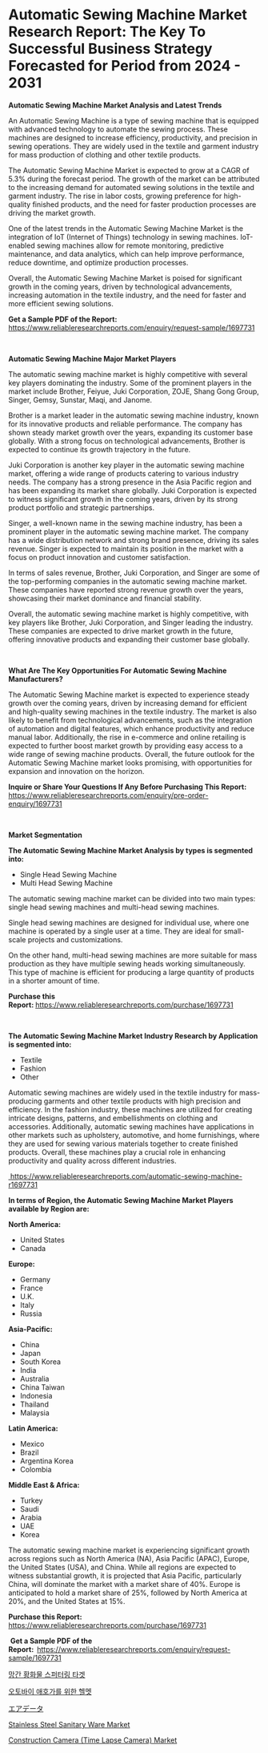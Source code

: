 <p><h1>Automatic Sewing Machine Market Research Report: The Key To Successful Business Strategy Forecasted for Period from 2024 - 2031</h1></p><p><strong>Automatic Sewing Machine Market Analysis and Latest Trends</strong></p>
<p><p>An Automatic Sewing Machine is a type of sewing machine that is equipped with advanced technology to automate the sewing process. These machines are designed to increase efficiency, productivity, and precision in sewing operations. They are widely used in the textile and garment industry for mass production of clothing and other textile products.</p><p>The Automatic Sewing Machine Market is expected to grow at a CAGR of 5.3% during the forecast period. The growth of the market can be attributed to the increasing demand for automated sewing solutions in the textile and garment industry. The rise in labor costs, growing preference for high-quality finished products, and the need for faster production processes are driving the market growth.</p><p>One of the latest trends in the Automatic Sewing Machine Market is the integration of IoT (Internet of Things) technology in sewing machines. IoT-enabled sewing machines allow for remote monitoring, predictive maintenance, and data analytics, which can help improve performance, reduce downtime, and optimize production processes.</p><p>Overall, the Automatic Sewing Machine Market is poised for significant growth in the coming years, driven by technological advancements, increasing automation in the textile industry, and the need for faster and more efficient sewing solutions.</p></p>
<p><strong>Get a Sample PDF of the Report:&nbsp;</strong> <a href="https://www.reliableresearchreports.com/enquiry/request-sample/1697731">https://www.reliableresearchreports.com/enquiry/request-sample/1697731</a></p>
<p>&nbsp;</p>
<p><strong>Automatic Sewing Machine Major Market Players</strong></p>
<p><p>The automatic sewing machine market is highly competitive with several key players dominating the industry. Some of the prominent players in the market include Brother, Feiyue, Juki Corporation, ZOJE, Shang Gong Group, Singer, Gemsy, Sunstar, Maqi, and Janome.</p><p>Brother is a market leader in the automatic sewing machine industry, known for its innovative products and reliable performance. The company has shown steady market growth over the years, expanding its customer base globally. With a strong focus on technological advancements, Brother is expected to continue its growth trajectory in the future.</p><p>Juki Corporation is another key player in the automatic sewing machine market, offering a wide range of products catering to various industry needs. The company has a strong presence in the Asia Pacific region and has been expanding its market share globally. Juki Corporation is expected to witness significant growth in the coming years, driven by its strong product portfolio and strategic partnerships.</p><p>Singer, a well-known name in the sewing machine industry, has been a prominent player in the automatic sewing machine market. The company has a wide distribution network and strong brand presence, driving its sales revenue. Singer is expected to maintain its position in the market with a focus on product innovation and customer satisfaction.</p><p>In terms of sales revenue, Brother, Juki Corporation, and Singer are some of the top-performing companies in the automatic sewing machine market. These companies have reported strong revenue growth over the years, showcasing their market dominance and financial stability.</p><p>Overall, the automatic sewing machine market is highly competitive, with key players like Brother, Juki Corporation, and Singer leading the industry. These companies are expected to drive market growth in the future, offering innovative products and expanding their customer base globally.</p></p>
<p>&nbsp;</p>
<p><strong>What Are The Key Opportunities For Automatic Sewing Machine Manufacturers?</strong></p>
<p><p>The Automatic Sewing Machine market is expected to experience steady growth over the coming years, driven by increasing demand for efficient and high-quality sewing machines in the textile industry. The market is also likely to benefit from technological advancements, such as the integration of automation and digital features, which enhance productivity and reduce manual labor. Additionally, the rise in e-commerce and online retailing is expected to further boost market growth by providing easy access to a wide range of sewing machine products. Overall, the future outlook for the Automatic Sewing Machine market looks promising, with opportunities for expansion and innovation on the horizon.</p></p>
<p><strong>Inquire or Share Your Questions If Any Before Purchasing This Report:</strong> <a href="https://www.reliableresearchreports.com/enquiry/pre-order-enquiry/1697731">https://www.reliableresearchreports.com/enquiry/pre-order-enquiry/1697731</a></p>
<p>&nbsp;</p>
<p><strong>Market Segmentation</strong></p>
<p><strong>The Automatic Sewing Machine Market Analysis by types is segmented into:</strong></p>
<p><ul><li>Single Head Sewing Machine</li><li>Multi Head Sewing Machine</li></ul></p>
<p><p>The automatic sewing machine market can be divided into two main types: single head sewing machines and multi-head sewing machines. </p><p>Single head sewing machines are designed for individual use, where one machine is operated by a single user at a time. They are ideal for small-scale projects and customizations. </p><p>On the other hand, multi-head sewing machines are more suitable for mass production as they have multiple sewing heads working simultaneously. This type of machine is efficient for producing a large quantity of products in a shorter amount of time.</p></p>
<p><strong>Purchase this Report:&nbsp;</strong><a href="https://www.reliableresearchreports.com/purchase/1697731">https://www.reliableresearchreports.com/purchase/1697731</a></p>
<p>&nbsp;</p>
<p><strong>The Automatic Sewing Machine Market Industry Research by Application is segmented into:</strong></p>
<p><ul><li>Textile</li><li>Fashion</li><li>Other</li></ul></p>
<p><p>Automatic sewing machines are widely used in the textile industry for mass-producing garments and other textile products with high precision and efficiency. In the fashion industry, these machines are utilized for creating intricate designs, patterns, and embellishments on clothing and accessories. Additionally, automatic sewing machines have applications in other markets such as upholstery, automotive, and home furnishings, where they are used for sewing various materials together to create finished products. Overall, these machines play a crucial role in enhancing productivity and quality across different industries.</p></p>
<p><a href="https://www.reliableresearchreports.com/automatic-sewing-machine-r1697731">&nbsp;https://www.reliableresearchreports.com/automatic-sewing-machine-r1697731</a></p>
<p><strong>In terms of Region, the Automatic Sewing Machine Market Players available by Region are:</strong></p>
<p>
    <p> <strong> North America: </strong>
        <ul>
            <li>United States</li>
            <li>Canada</li>
        </ul>
        </p> 
    <p> <strong> Europe: </strong>
        <ul>
            <li>Germany</li>
            <li>France</li>
            <li>U.K.</li>
            <li>Italy</li>
            <li>Russia</li>
        </ul>
        </p> 
    <p> <strong> Asia-Pacific: </strong>
        <ul>
            <li>China</li>
            <li>Japan</li>
            <li>South Korea</li>
            <li>India</li>
            <li>Australia</li>
            <li>China Taiwan</li>
            <li>Indonesia</li>
            <li>Thailand</li>
            <li>Malaysia</li>
        </ul>
        </p> 
    <p> <strong> Latin America: </strong>
        <ul>
            <li>Mexico</li>
            <li>Brazil</li>
            <li>Argentina Korea</li>
            <li>Colombia</li>
        </ul>
        </p> 
    <p> <strong> Middle East & Africa: </strong>
        <ul>
            <li>Turkey</li>
            <li>Saudi</li>
            <li>Arabia</li>
            <li>UAE</li>
            <li>Korea</li>
        </ul>
    </p>
    </p>
<p><p>The automatic sewing machine market is experiencing significant growth across regions such as North America (NA), Asia Pacific (APAC), Europe, the United States (USA), and China. While all regions are expected to witness substantial growth, it is projected that Asia Pacific, particularly China, will dominate the market with a market share of 40%. Europe is anticipated to hold a market share of 25%, followed by North America at 20%, and the United States at 15%.</p></p>
<p><strong>Purchase this Report: </strong><a href="https://www.reliableresearchreports.com/purchase/1697731">https://www.reliableresearchreports.com/purchase/1697731</a></p>
<p>&nbsp;<strong>Get a Sample PDF of the Report:&nbsp;&nbsp;</strong><a href="https://www.reliableresearchreports.com/enquiry/request-sample/1697731">https://www.reliableresearchreports.com/enquiry/request-sample/1697731</a></p>
<p><strong></strong></p>
<p><p><a href="https://github.com/marufmohassin05/Market-Research-Report-List-1/blob/main/720265193891.md">망간 황화물 스퍼터링 타겟</a></p><p><a href="https://medium.com/@moulafa/%EC%98%A4%ED%86%A0%EB%B0%94%EC%9D%B4-%EC%95%A0%ED%98%B8%EA%B0%80%EB%93%A4%EC%9D%84-%EC%9C%84%ED%95%9C-%EB%94%94%EC%BD%94%EB%94%A9-%ED%97%AC%EB%A9%A7-%EC%8B%9C%EC%9E%A5-%EC%A7%80%ED%91%9C-%EC%8B%9C%EC%9E%A5-%EC%A0%90%EC%9C%A0%EC%9C%A8-%ED%8A%B8%EB%A0%8C%EB%93%9C-%EB%B0%8F-%EC%84%B1%EC%9E%A5-%ED%8C%A8%ED%84%B4-c37c4291684b">오토바이 애호가를 위한 헬멧</a></p><p><a href="https://medium.com/@mt14785/%E3%82%A8%E3%82%A2%E3%83%87%E3%83%BC%E3%82%BF%E5%B8%82%E5%A0%B4%E3%81%AE%E5%B1%95%E6%9C%9B-%E7%94%A3%E6%A5%AD%E6%A6%82%E6%B3%81%E3%81%A8%E4%BA%88%E6%B8%AC-2024%E5%B9%B4%E3%81%8B%E3%82%892031%E5%B9%B4-4e6ba8e33056">エアデータ</a></p><p><a href="https://github.com/arionmp/Market-Research-Report-List-3/blob/main/stainless-steel-sanitary-ware-market.md">Stainless Steel Sanitary Ware Market</a></p><p><a href="https://issuu.com/reportprime-2/docs/construction-camera-time-lapse-camera-market-size-">Construction Camera (Time Lapse Camera) Market</a></p></p>